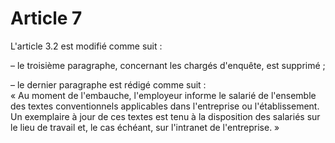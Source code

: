# Article 7

L'article 3.2 est modifié comme suit : 

– le troisième paragraphe, concernant les chargés d'enquête, est supprimé ; 

– le dernier paragraphe est rédigé comme suit :   
« Au moment de l'embauche, l'employeur informe le salarié de l'ensemble des textes conventionnels applicables dans l'entreprise ou l'établissement. Un exemplaire à jour de ces textes est tenu à la disposition des salariés sur le lieu de travail et, le cas échéant, sur l'intranet de l'entreprise. »

